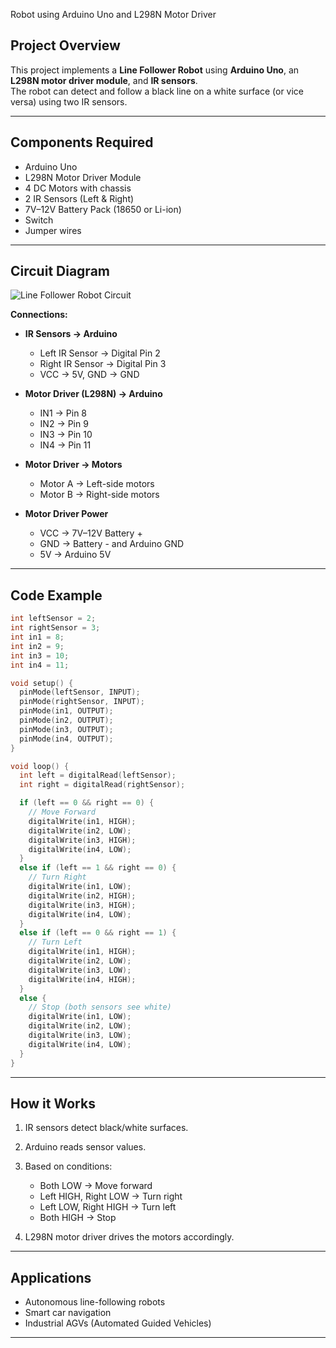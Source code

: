 Robot using Arduino Uno and L298N Motor Driver

## Project Overview
This project implements a **Line Follower Robot** using **Arduino Uno**, an **L298N motor driver module**, and **IR sensors**.  
The robot can detect and follow a black line on a white surface (or vice versa) using two IR sensors.

---

## Components Required
- Arduino Uno  
- L298N Motor Driver Module  
- 4 DC Motors with chassis  
- 2 IR Sensors (Left & Right)  
- 7V–12V Battery Pack (18650 or Li-ion)  
- Switch  
- Jumper wires  

---

## Circuit Diagram
![Line Follower Robot Circuit](circuit_diagram.jpg)

**Connections:**
- **IR Sensors → Arduino**  
  - Left IR Sensor → Digital Pin 2  
  - Right IR Sensor → Digital Pin 3  
  - VCC → 5V, GND → GND  

- **Motor Driver (L298N) → Arduino**  
  - IN1 → Pin 8  
  - IN2 → Pin 9  
  - IN3 → Pin 10  
  - IN4 → Pin 11  

- **Motor Driver → Motors**  
  - Motor A → Left-side motors  
  - Motor B → Right-side motors  

- **Motor Driver Power**  
  - VCC → 7V–12V Battery +  
  - GND → Battery - and Arduino GND  
  - 5V → Arduino 5V  

---

## Code Example

```cpp
int leftSensor = 2;
int rightSensor = 3;
int in1 = 8;
int in2 = 9;
int in3 = 10;
int in4 = 11;

void setup() {
  pinMode(leftSensor, INPUT);
  pinMode(rightSensor, INPUT);
  pinMode(in1, OUTPUT);
  pinMode(in2, OUTPUT);
  pinMode(in3, OUTPUT);
  pinMode(in4, OUTPUT);
}

void loop() {
  int left = digitalRead(leftSensor);
  int right = digitalRead(rightSensor);

  if (left == 0 && right == 0) {
    // Move Forward
    digitalWrite(in1, HIGH);
    digitalWrite(in2, LOW);
    digitalWrite(in3, HIGH);
    digitalWrite(in4, LOW);
  }
  else if (left == 1 && right == 0) {
    // Turn Right
    digitalWrite(in1, LOW);
    digitalWrite(in2, HIGH);
    digitalWrite(in3, HIGH);
    digitalWrite(in4, LOW);
  }
  else if (left == 0 && right == 1) {
    // Turn Left
    digitalWrite(in1, HIGH);
    digitalWrite(in2, LOW);
    digitalWrite(in3, LOW);
    digitalWrite(in4, HIGH);
  }
  else {
    // Stop (both sensors see white)
    digitalWrite(in1, LOW);
    digitalWrite(in2, LOW);
    digitalWrite(in3, LOW);
    digitalWrite(in4, LOW);
  }
}
````

---

## How it Works

1. IR sensors detect black/white surfaces.
2. Arduino reads sensor values.
3. Based on conditions:

   * Both LOW → Move forward
   * Left HIGH, Right LOW → Turn right
   * Left LOW, Right HIGH → Turn left
   * Both HIGH → Stop
4. L298N motor driver drives the motors accordingly.

---

## Applications

* Autonomous line-following robots
* Smart car navigation
* Industrial AGVs (Automated Guided Vehicles)

---
